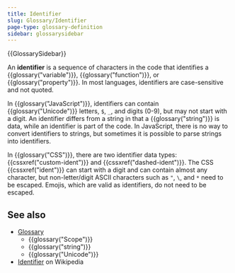 ```yaml
---
title: Identifier
slug: Glossary/Identifier
page-type: glossary-definition
sidebar: glossarysidebar
---
```


{{GlossarySidebar}}

An **identifier** is a sequence of characters in the code that identifies a {{glossary("variable")}}, {{glossary("function")}}, or {{glossary("property")}}. In most languages, identifiers are case-sensitive and not quoted.

In {{glossary("JavaScript")}}, identifiers can contain {{glossary("Unicode")}} letters, `$`, `_`, and digits (0-9), but may not start with a digit. An identifier differs from a string in that a {{glossary("string")}} is data, while an identifier is part of the code. In JavaScript, there is no way to convert identifiers to strings, but sometimes it is possible to parse strings into identifiers.

In {{glossary("CSS")}}, there are two identifier data types: {{cssxref("custom-ident")}} and {{cssxref("dashed-ident")}}. The CSS {{cssxref("ident")}} can start with a digit and can contain almost any character, but non-letter/digit ASCII characters such as `"`, `\`, and `*` need to be escaped. Emojis, which are valid as identifiers, do not need to be escaped.

## See also

- [Glossary](/en-US/docs/Glossary)
  - {{glossary("Scope")}}
  - {{glossary("string")}}
  - {{glossary("Unicode")}}
- [Identifier](https://en.wikipedia.org/wiki/Identifier#In_computer_science) on Wikipedia
